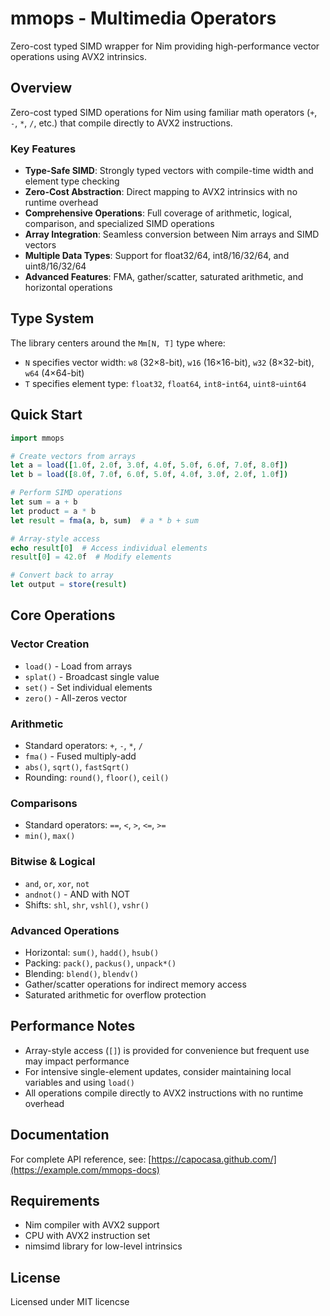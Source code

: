 # mmops - Multimedia Operators

Zero-cost typed SIMD wrapper for Nim providing high-performance vector operations using AVX2 intrinsics.

## Overview

Zero-cost typed SIMD operations for Nim using familiar math operators (`+`, `-`, `*`, `/`, etc.) that compile directly to AVX2 instructions.

### Key Features

- **Type-Safe SIMD**: Strongly typed vectors with compile-time width and element type checking
- **Zero-Cost Abstraction**: Direct mapping to AVX2 intrinsics with no runtime overhead  
- **Comprehensive Operations**: Full coverage of arithmetic, logical, comparison, and specialized SIMD operations
- **Array Integration**: Seamless conversion between Nim arrays and SIMD vectors
- **Multiple Data Types**: Support for float32/64, int8/16/32/64, and uint8/16/32/64
- **Advanced Features**: FMA, gather/scatter, saturated arithmetic, and horizontal operations

## Type System

The library centers around the `Mm[N, T]` type where:
- `N` specifies vector width: `w8` (32×8-bit), `w16` (16×16-bit), `w32` (8×32-bit), `w64` (4×64-bit)
- `T` specifies element type: `float32`, `float64`, `int8`-`int64`, `uint8`-`uint64`

## Quick Start

```nim
import mmops

# Create vectors from arrays
let a = load([1.0f, 2.0f, 3.0f, 4.0f, 5.0f, 6.0f, 7.0f, 8.0f])
let b = load([8.0f, 7.0f, 6.0f, 5.0f, 4.0f, 3.0f, 2.0f, 1.0f])

# Perform SIMD operations
let sum = a + b
let product = a * b
let result = fma(a, b, sum)  # a * b + sum

# Array-style access
echo result[0]  # Access individual elements
result[0] = 42.0f  # Modify elements

# Convert back to array
let output = store(result)
```

## Core Operations

### Vector Creation
- `load()` - Load from arrays
- `splat()` - Broadcast single value
- `set()` - Set individual elements  
- `zero()` - All-zeros vector

### Arithmetic
- Standard operators: `+`, `-`, `*`, `/`
- `fma()` - Fused multiply-add
- `abs()`, `sqrt()`, `fastSqrt()`
- Rounding: `round()`, `floor()`, `ceil()`

### Comparisons
- Standard operators: `==`, `<`, `>`, `<=`, `>=`
- `min()`, `max()`

### Bitwise & Logical
- `and`, `or`, `xor`, `not`
- `andnot()` - AND with NOT
- Shifts: `shl`, `shr`, `vshl()`, `vshr()`

### Advanced Operations
- Horizontal: `sum()`, `hadd()`, `hsub()`
- Packing: `pack()`, `packus()`, `unpack*()`
- Blending: `blend()`, `blendv()`
- Gather/scatter operations for indirect memory access
- Saturated arithmetic for overflow protection

## Performance Notes

- Array-style access (`[]`) is provided for convenience but frequent use may impact performance
- For intensive single-element updates, consider maintaining local variables and using `load()`
- All operations compile directly to AVX2 instructions with no runtime overhead

## Documentation

For complete API reference, see: [https://capocasa.github.com/](https://example.com/mmops-docs)

## Requirements

- Nim compiler with AVX2 support
- CPU with AVX2 instruction set
- nimsimd library for low-level intrinsics

## License

Licensed under MIT licencse
